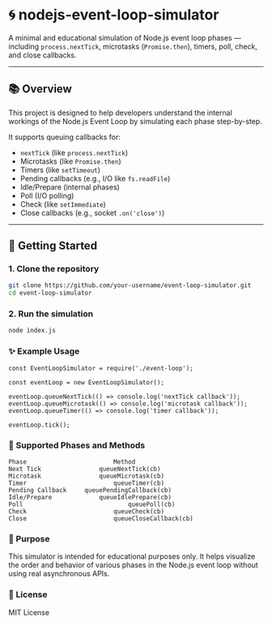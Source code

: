 # 🌀 nodejs-event-loop-simulator

A minimal and educational simulation of Node.js event loop phases — including `process.nextTick`, microtasks (`Promise.then`), timers, poll, check, and close callbacks.

---

## 📚 Overview

This project is designed to help developers understand the internal workings of the Node.js Event Loop by simulating each phase step-by-step.

It supports queuing callbacks for:

- `nextTick` (like `process.nextTick`)
- Microtasks (like `Promise.then`)
- Timers (like `setTimeout`)
- Pending callbacks (e.g., I/O like `fs.readFile`)
- Idle/Prepare (internal phases)
- Poll (I/O polling)
- Check (like `setImmediate`)
- Close callbacks (e.g., socket `.on('close')`)

---

## 🚀 Getting Started

### 1. Clone the repository

```bash
git clone https://github.com/your-username/event-loop-simulator.git
cd event-loop-simulator
```

### 2. Run the simulation

```bash
node index.js
```

### ✨ Example Usage
```
const EventLoopSimulator = require('./event-loop');

const eventLoop = new EventLoopSimulator();

eventLoop.queueNextTick(() => console.log('nextTick callback'));
eventLoop.queueMicrotask(() => console.log('microtask callback'));
eventLoop.queueTimer(() => console.log('timer callback'));

eventLoop.tick();
```

### 🔄 Supported Phases and Methods
```
Phase	                     Method
Next Tick	             queueNextTick(cb)
Microtask		         queueMicrotask(cb)
Timer		                 queueTimer(cb)
Pending Callback	 queuePendingCallback(cb)
Idle/Prepare		     queueIdlePrepare(cb)
Poll		         	         queuePoll(cb)
Check	 	                 queueCheck(cb)
Close	 	                 queueCloseCallback(cb)
```

### 🎯 Purpose
This simulator is intended for educational purposes only.
It helps visualize the order and behavior of various phases in the Node.js event loop without using real asynchronous APIs.


### 📄 License
MIT License